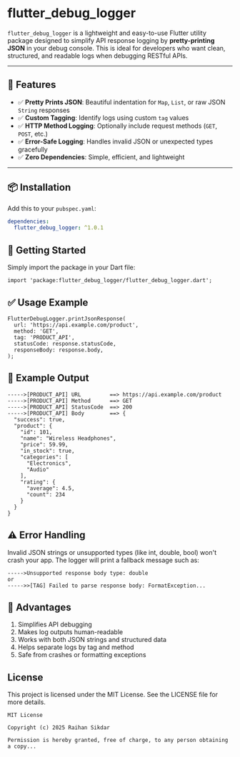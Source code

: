 # flutter_debug_logger

`flutter_debug_logger` is a lightweight and easy-to-use Flutter utility package designed to simplify API response logging by **pretty-printing JSON** in your debug console. This is ideal for developers who want clean, structured, and readable logs when debugging RESTful APIs.

---

## 🚀 Features

- ✅ **Pretty Prints JSON**: Beautiful indentation for `Map`, `List`, or raw JSON `String` responses
- ✅ **Custom Tagging**: Identify logs using custom `tag` values
- ✅ **HTTP Method Logging**: Optionally include request methods (`GET`, `POST`, etc.)
- ✅ **Error-Safe Logging**: Handles invalid JSON or unexpected types gracefully
- ✅ **Zero Dependencies**: Simple, efficient, and lightweight

---

## 📦 Installation

Add this to your `pubspec.yaml`:

```yaml
dependencies:
  flutter_debug_logger: ^1.0.1

```

## 🧩 Getting Started
Simply import the package in your Dart file:
```
import 'package:flutter_debug_logger/flutter_debug_logger.dart';

```

## ✅ Usage Example
```
FlutterDebugLogger.printJsonResponse(
  url: 'https://api.example.com/product',
  method: 'GET',
  tag: 'PRODUCT_API',
  statusCode: response.statusCode,
  responseBody: response.body,
);

```

## 🧪 Example Output

```
----->[PRODUCT_API] URL         ==> https://api.example.com/product
----->[PRODUCT_API] Method      ==> GET
----->[PRODUCT_API] StatusCode  ==> 200
----->[PRODUCT_API] Body        ==> {
  "success": true,
  "product": {
    "id": 101,
    "name": "Wireless Headphones",
    "price": 59.99,
    "in_stock": true,
    "categories": [
      "Electronics",
      "Audio"
    ],
    "rating": {
      "average": 4.5,
      "count": 234
    }
  }
}

```

## ⚠️ Error Handling
Invalid JSON strings or unsupported types (like int, double, bool) won't crash your app. The logger will print a fallback message such as:
```
----->Unsupported response body type: double
or
----->>[TAG] Failed to parse response body: FormatException...
```

## 🧠 Advantages
1. Simplifies API debugging
2. Makes log outputs human-readable 
3. Works with both JSON strings and structured data 
4. Helps separate logs by tag and method 
5. Safe from crashes or formatting exceptions

## License
This project is licensed under the MIT License. See the LICENSE file for more details.

```text
MIT License

Copyright (c) 2025 Raihan Sikdar

Permission is hereby granted, free of charge, to any person obtaining a copy...